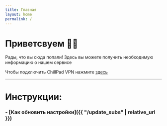 ```yaml
---
title: Главная  
layout: home
permalink: /
---
```


# Приветсвуем 👋🏻

Рады, что вы сюда попали!
Здесь вы можете получить необходимую информацию о нашем сервисе

Чтобы подключить ChillPad VPN нажмите [здесь](https://t.me/CP_VPNbot)

---

# Инструкции:
### - [Как обновить настройки]({{ "/update_subs" | relative_url }})


